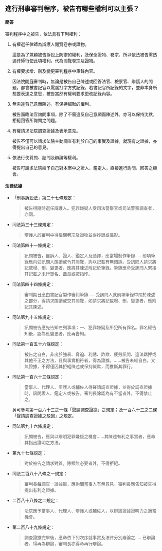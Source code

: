 ## 進行刑事審判程序，被告有哪些權利可以主張？

#### 簡答

審判程序中之被告，依法具有下列權利：

1. 有權選任律師為辯護人閱覽卷宗或證物。

   這是為了兼顧被告訴訟上防禦的權利，及保全證物、卷宗，所以依法被告需透過律師行使此項權利，代為閱覽卷宗及證物。

2. 有權要求增、刪及變更審判程序中筆錄內容。

   因法院開庭審判時，無論是被告自己陳述或回答法官、檢察官、辯護人的問題，都會被書記官以電腦打字方式記錄，若書記官所記錄的文字，並非本身所想要表達之意思，被告當然有權利要求更改記錄內容。

3. 無需違背己意而陳述，有保持緘默的權利。

   被告面臨法官詢問事項，除了不需違反自己意願而陳述外，亦可以保持沈默，拒絕回答所詢問之問題。

4. 有權請求法院調查證據及表示意見。

   被告不僅可以請求法院主動調查有利於自己的事實及證據，就現有之證據，亦得提出自己的意見。

5. 依法行使質問、詰問及辯論等權利。

   被告可請求法院給予自己對本案中之證人、鑑定人，直接進行詢問、回答之機會。

#### 法律依據

* 「刑事訴訟法」第二十七條規定：

   > 被告得隨時選任辯護人。犯罪嫌疑人受司法警察官或司法警察調查者，亦同。

* 同法第三十三條規定：

   > 辯護人於審判中得檢閱卷宗及證物並得抄錄或攝影。

* 同法第四十一條規定：

   > 訊問被告，自訴人、證人、鑑定人及通譯，應當場制作筆錄……前項筆錄應向受訊問人朗讀或令其閱覽，詢以記載有無錯誤。受訊問人請求將記載增、刪、變更者，應將其陳述附記於筆錄。筆錄應命受訊問人緊接其記載之末行簽名、蓋章或按指印。

* 同法第四十四條規定：

   > 審判期日應由書記官製作審判筆錄……受訊問人就前項筆錄中關於陳述之部分，得請求朗讀或交其閱覽，如請求將記載增、刪、變更者，應附記其陳述。

* 同法第九十五條規定：

   > 訊問被告應先告知左列事項：一、犯罪嫌疑及所犯所有罪名。罪名經告知後，認為應變更者，應再告知。

* 同法第一百五十六條規定：

   > 被告之自白，非出於強暴、脅迫、利誘、詐欺、疲勞訊問、違法羈押或其他不正之方法，且與事實相符者，得為證據。……被告未經自白，又無證據，不得僅因其拒絕陳述或保持緘默，而推斷其罪行。

* 同法第一百六十三條規定：

   > 當事人、代理人、辯護人或輔佐人得聲請調查證據，並得於調查證據時，訊問證人、鑑定人或被告。審判長除認為有不當者外，不得禁止之。

   另可參考第一百六十三之一條「聲請調查證據」之規定；及一百六十三之二條「聲請調查證據之駁回」之規定。

* 同法第九十六條規定：

   > 訊問被告，應與以辯明犯罪嫌疑之機會……其陳述有利之事實者，應命其指出證明之方法。

* 第九十七條規定：

   > 對於被告之請求對質，除顯無必要者外，不得拒絕。

* 同法二百八十八條之一規定：

   > 審判長每調查一證據畢，應詢問當事人有無意見。審判長應告知被告得提出有利之證據。

* 二百八十八條之二規定：

   > 法院應予當事人、代理人、辯護人或輔佐人，以辯論證據證明力之適當機會。

* 第二百八十九條規定：

   > 調查證據完畢後，應命依下列次序就事實及法律分別辯論之……已辯論者，得再為辯論，審判長亦得命再行辯論。
